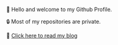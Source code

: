 👋 Hello and welcome to my Github Profile.

🔒 Most of my repositories are private.

📰 [Click here to read my blog](https://andrewpeacock.uk)
